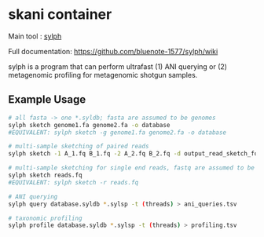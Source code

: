 # skani container

Main tool : [sylph](https://github.com/bluenote-1577/sylph)

Full documentation: https://github.com/bluenote-1577/sylph/wiki

sylph is a program that can perform ultrafast (1) ANI querying or (2) metagenomic profiling for metagenomic shotgun samples.

## Example Usage

```bash
# all fasta -> one *.syldb; fasta are assumed to be genomes
sylph sketch genome1.fa genome2.fa -o database
#EQUIVALENT: sylph sketch -g genome1.fa genome2.fa -o database

# multi-sample sketching of paired reads
sylph sketch -1 A_1.fq B_1.fq -2 A_2.fq B_2.fq -d output_read_sketch_folder

# multi-sample sketching for single end reads, fastq are assumed to be reads
sylph sketch reads.fq 
#EQUIVALENT: sylph sketch -r reads.fq

# ANI querying 
sylph query database.syldb *.sylsp -t (threads) > ani_queries.tsv

# taxonomic profiling 
sylph profile database.syldb *.sylsp -t (threads) > profiling.tsv
```